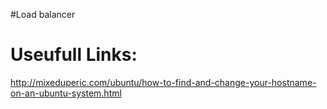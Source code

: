 #Load balancer


# Useufull Links:

http://mixeduperic.com/ubuntu/how-to-find-and-change-your-hostname-on-an-ubuntu-system.html